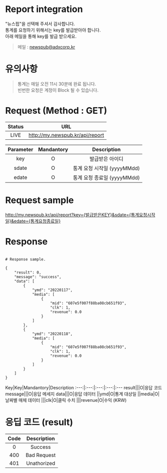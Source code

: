 # Report integration

"뉴스펍"을 선택해 주셔서 감사합니다.<br>
통계를 요청하기 위해서는 key를 발급받아야 합니다.<br>
아래 메일을 통해 key를 발급 받으세요.<br>

> 메일 : <newspub@adxcorp.kr>

# 유의사항
> 통계는 매일 오전 11시 30분에 완료 됩니다.<br>
> 빈번한 요청은 계정이 Block 될 수 있습니다.<br>

# Request (Method : GET)

Status|URL
:---:|:---:
LIVE|http://my.newspub.kr/api/report

Parameter|Mandantory|Description
:---:|:---:|:---:
key|O|발급받은 아이디
sdate|O|통계 요청 시작일 (yyyyMMdd)
edate|O|통계 요청 종료일 (yyyyMMdd)

# Request sample
http://my.newspub.kr/api/report?key={발급받은KEY}&sdate={통계요청시작일}&edate={통계요청종료일}

# Response

```

# Response sample.

{
    "result": 0,
    "message": "success",
    "data": [
        {
            "ymd": "20220117",
            "media": [
                {
                    "mid": "607e5f007f88ba08cb651f93",
                    "clk": 1,
                    "revenue": 0.0
                }
            ]
        },
        {
            "ymd": "20220118",
            "media": [
                {
                    "mid": "607e5f007f88ba08cb651f93",
                    "clk": 1,
                    "revenue": 0.0
                }
            ]
        }
    ]
}

```

Key|Key|Mandantory|Description
:---:|:---:|:---:|:---:|:---
result|||O|응답 코드
message|||O|응답 메세지
data|||O|응답 데이터
||ymd|O|통계 대상일
||media|O|날짜별 매체 데이터
|||clk|O|클릭 수치
|||revenue|O|수익 (KRW)

# 응딥 코드 (result)
Code|Description
:---:|:---:
0|Success
400|Bad Request
401|Unathorized

